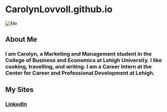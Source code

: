 # CarolynLovvoll.github.io
![Me](https://github.com/CarolynLovvoll/CarolynLovvoll.github.io/blob/master/carloyn.jpg) 
## About Me 
### I am Carolyn, a Marketing and Management student in the College of Business and Economics at Lehigh University. I like cooking, travelling, and writing. I am a Career Intern at the Center for Career and Professional Development at Lehigh. 
## My Sites 
### [LinkedIn](linkedin.com/in/carolynlovvoll) 
### 
